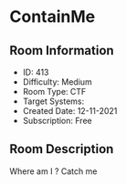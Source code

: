 ﻿# ContainMe

## Room Information
- ID: 413
- Difficulty: Medium
- Room Type: CTF
- Target Systems: 
- Created Date: 12-11-2021
- Subscription: Free

## Room Description
Where am I ? Catch me
